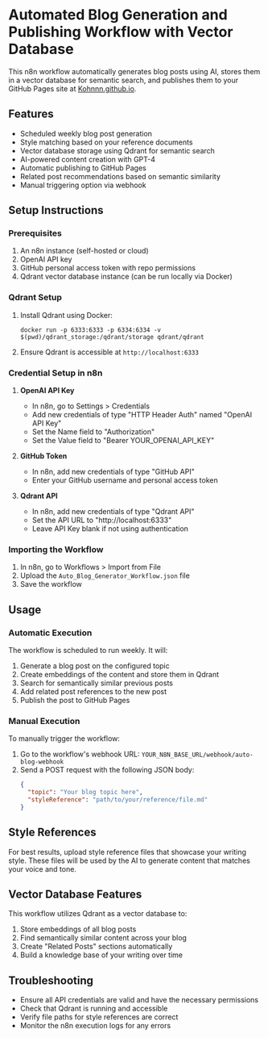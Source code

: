 # Automated Blog Generation and Publishing Workflow with Vector Database

This n8n workflow automatically generates blog posts using AI, stores them in a vector database for semantic search, and publishes them to your GitHub Pages site at [Kohnnn.github.io](https://github.com/Kohnnn/Kohnnn.github.io).

## Features

- Scheduled weekly blog post generation
- Style matching based on your reference documents
- Vector database storage using Qdrant for semantic search
- AI-powered content creation with GPT-4
- Automatic publishing to GitHub Pages
- Related post recommendations based on semantic similarity
- Manual triggering option via webhook

## Setup Instructions

### Prerequisites

1. An n8n instance (self-hosted or cloud)
2. OpenAI API key
3. GitHub personal access token with repo permissions
4. Qdrant vector database instance (can be run locally via Docker)

### Qdrant Setup

1. Install Qdrant using Docker:
   ```
   docker run -p 6333:6333 -p 6334:6334 -v $(pwd)/qdrant_storage:/qdrant/storage qdrant/qdrant
   ```

2. Ensure Qdrant is accessible at `http://localhost:6333`

### Credential Setup in n8n

1. **OpenAI API Key**
   - In n8n, go to Settings > Credentials
   - Add new credentials of type "HTTP Header Auth" named "OpenAI API Key"
   - Set the Name field to "Authorization"
   - Set the Value field to "Bearer YOUR_OPENAI_API_KEY"

2. **GitHub Token**
   - In n8n, add new credentials of type "GitHub API"
   - Enter your GitHub username and personal access token

3. **Qdrant API**
   - In n8n, add new credentials of type "Qdrant API"
   - Set the API URL to "http://localhost:6333"
   - Leave API Key blank if not using authentication

### Importing the Workflow

1. In n8n, go to Workflows > Import from File
2. Upload the `Auto_Blog_Generator_Workflow.json` file
3. Save the workflow

## Usage

### Automatic Execution

The workflow is scheduled to run weekly. It will:
1. Generate a blog post on the configured topic
2. Create embeddings of the content and store them in Qdrant
3. Search for semantically similar previous posts
4. Add related post references to the new post
5. Publish the post to GitHub Pages

### Manual Execution

To manually trigger the workflow:
1. Go to the workflow's webhook URL: `YOUR_N8N_BASE_URL/webhook/auto-blog-webhook`
2. Send a POST request with the following JSON body:
   ```json
   {
     "topic": "Your blog topic here",
     "styleReference": "path/to/your/reference/file.md"
   }
   ```

## Style References

For best results, upload style reference files that showcase your writing style. These files will be used by the AI to generate content that matches your voice and tone.

## Vector Database Features

This workflow utilizes Qdrant as a vector database to:

1. Store embeddings of all blog posts
2. Find semantically similar content across your blog
3. Create "Related Posts" sections automatically
4. Build a knowledge base of your writing over time

## Troubleshooting

- Ensure all API credentials are valid and have the necessary permissions
- Check that Qdrant is running and accessible
- Verify file paths for style references are correct
- Monitor the n8n execution logs for any errors 